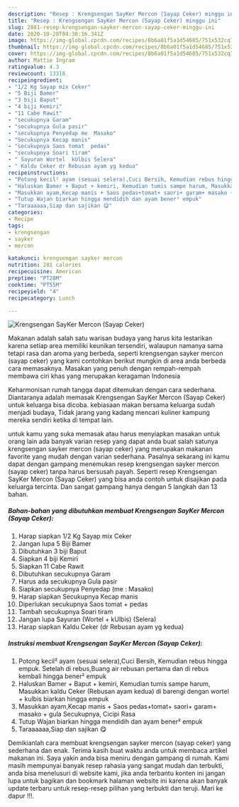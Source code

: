 ```yaml
---
description: "Resep : Krengsengan SayKer Mercon (Sayap Ceker) minggu ini"
title: "Resep : Krengsengan SayKer Mercon (Sayap Ceker) minggu ini"
slug: 2881-resep-krengsengan-sayker-mercon-sayap-ceker-minggu-ini
date: 2020-10-28T04:30:16.341Z
image: https://img-global.cpcdn.com/recipes/8b6a01f5a1d54685/751x532cq70/krengsengan-sayker-mercon-sayap-ceker-foto-resep-utama.jpg
thumbnail: https://img-global.cpcdn.com/recipes/8b6a01f5a1d54685/751x532cq70/krengsengan-sayker-mercon-sayap-ceker-foto-resep-utama.jpg
cover: https://img-global.cpcdn.com/recipes/8b6a01f5a1d54685/751x532cq70/krengsengan-sayker-mercon-sayap-ceker-foto-resep-utama.jpg
author: Mattie Ingram
ratingvalue: 4.3
reviewcount: 13318
recipeingredient:
- "1/2 Kg Sayap mix Ceker"
- "5 Biji Bamer"
- "3 biji Baput"
- "4 biji Kemiri"
- "11 Cabe Rawit"
- "secukupnya Garam"
- "secukupnya Gula pasir"
- "secukupnya Penyedap me  Masako"
- "Secukupnya Kecap manis"
- "secukupnya Saos tomat  pedas"
- "secukupnya Soari tiram"
- " Sayuran Wortel  kUlbis Selera"
- " Kaldu Ceker dr Rebusan ayam yg kedua"
recipeinstructions:
- "Potong kecil² ayam (sesuai selera),Cuci Bersih, Kemudian rebus hingga empuk. Setelah di rebus,Buang air rebusan pertama dan di rebus kembali hingga bener² empuk"
- "Haluskan Bamer + Baput + kemiri, Kemudian tumis sampe harum, Masukkan kaldu Ceker (Rebusan ayam kedua) di barengi dengan wortel + kulbis biarkan hingga empuk"
- "Masukkan ayam,Kecap manis + Saos pedas+tomat+ saori+ garam+ masako + gula Secukupnya, Cicipi Rasa"
- "Tutup Wajan biarkan hingga mendidih dan ayam bener² empuk"
- "Taraaaaaa,Siap dan sajikan 😋"
categories:
- Recipe
tags:
- krengsengan
- sayker
- mercon

katakunci: krengsengan sayker mercon 
nutrition: 281 calories
recipecuisine: American
preptime: "PT28M"
cooktime: "PT55M"
recipeyield: "4"
recipecategory: Lunch

---
```



![Krengsengan SayKer Mercon (Sayap Ceker)](https://img-global.cpcdn.com/recipes/8b6a01f5a1d54685/751x532cq70/krengsengan-sayker-mercon-sayap-ceker-foto-resep-utama.jpg)

Makanan adalah salah satu warisan budaya yang harus kita lestarikan karena setiap area memiliki keunikan tersendiri, walaupun namanya sama tetapi rasa dan aroma yang berbeda, seperti krengsengan sayker mercon (sayap ceker) yang kami contohkan berikut mungkin di area anda berbeda cara memasaknya. Masakan yang penuh dengan rempah-rempah membawa ciri khas yang merupakan keragaman Indonesia

Keharmonisan rumah tangga dapat ditemukan dengan cara sederhana. Diantaranya adalah memasak Krengsengan SayKer Mercon (Sayap Ceker) untuk keluarga bisa dicoba. kebiasaan makan bersama keluarga sudah menjadi budaya, Tidak jarang yang kadang mencari kuliner kampung mereka sendiri ketika di tempat lain.



untuk kamu yang suka memasak atau harus menyiapkan masakan untuk orang lain ada banyak varian resep yang dapat anda buat salah satunya krengsengan sayker mercon (sayap ceker) yang merupakan makanan favorite yang mudah dengan varian sederhana. Pasalnya sekarang ini kamu dapat dengan gampang menemukan resep krengsengan sayker mercon (sayap ceker) tanpa harus bersusah payah.
Seperti resep Krengsengan SayKer Mercon (Sayap Ceker) yang bisa anda contoh untuk disajikan pada keluarga tercinta. Dan sangat gampang hanya dengan 5 langkah dan 13 bahan.


<!--inarticleads1-->

##### Bahan-bahan yang dibutuhkan membuat Krengsengan SayKer Mercon (Sayap Ceker):

1. Harap siapkan 1/2 Kg Sayap mix Ceker
1. Jangan lupa 5 Biji Bamer
1. Dibutuhkan 3 biji Baput
1. Siapkan 4 biji Kemiri
1. Siapkan 11 Cabe Rawit
1. Dibutuhkan secukupnya Garam
1. Harus ada secukupnya Gula pasir
1. Siapkan secukupnya Penyedap (me : Masako)
1. Harap siapkan Secukupnya Kecap manis
1. Diperlukan secukupnya Saos tomat + pedas
1. Tambah secukupnya Soari tiram
1. Jangan lupa  Sayuran (Wortel + kUlbis) (Selera)
1. Harap siapkan  Kaldu Ceker (dr Rebusan ayam yg kedua)




<!--inarticleads2-->

##### Instruksi membuat  Krengsengan SayKer Mercon (Sayap Ceker):

1. Potong kecil² ayam (sesuai selera),Cuci Bersih, Kemudian rebus hingga empuk. Setelah di rebus,Buang air rebusan pertama dan di rebus kembali hingga bener² empuk
1. Haluskan Bamer + Baput + kemiri, Kemudian tumis sampe harum, Masukkan kaldu Ceker (Rebusan ayam kedua) di barengi dengan wortel + kulbis biarkan hingga empuk
1. Masukkan ayam,Kecap manis + Saos pedas+tomat+ saori+ garam+ masako + gula Secukupnya, Cicipi Rasa
1. Tutup Wajan biarkan hingga mendidih dan ayam bener² empuk
1. Taraaaaaa,Siap dan sajikan 😋




Demikianlah cara membuat krengsengan sayker mercon (sayap ceker) yang sederhana dan enak. Terima kasih buat waktu anda untuk membaca artikel makanan ini. Saya yakin anda bisa meniru dengan gampang di rumah. Kami masih mempunyai banyak resep rahasia yang sangat mudah dan terbukti, anda bisa menelusuri di website kami, jika anda terbantu konten ini jangan lupa untuk bagikan dan bookmark halaman website ini karena akan banyak update terbaru untuk resep-resep pilihan yang terbukti dan teruji. Mari ke dapur !!!. 
